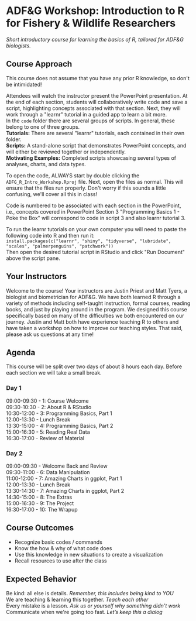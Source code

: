 # ADF&G Workshop: Introduction to R for Fishery & Wildlife Researchers
_Short introductory course for learning the basics of R, tailored for ADF&G biologists._  


## Course Approach
This course does not assume that you have any prior R knowledge, so don't be intimidated!  

Attendees will watch the instructor present the PowerPoint presentation. At the end of each section, students will collaboratively write code and save a script, highlighting concepts associated with that section. Next, they will work through a "learnr" tutorial in a guided app to learn a bit more.  
In the `code` folder there are several groups of scripts. In general, these belong to one of three groups.  
**Tutorials:** There are several "learnr" tutorials, each contained in their own folder.  
**Scripts:** A stand-alone script that demonstrates PowerPoint concepts, and will either be reviewed together or independently.  
**Motivating Examples:** Completed scripts showcasing several types of analyses, charts, and data types.  

To open the code, ALWAYS start by double clicking the `ADFG_R_Intro_Workshop.Rproj` file. Next, open the files as normal. This will ensure that the files run properly. Don't worry if this sounds a little confusing, we'll cover all this in class!  

Code is numbered to be associated with each section in the PowerPoint, i.e., concepts covered in PowerPoint Section 3 "Programming Basics 1 - Poke the Box" will correspond to code in script 3 and also learnr tutorial 3.   

To run the learnr tutorials on your own computer you will need to paste the following code into R and then run it:  
`install.packages(c("learnr", "shiny", "tidyverse", "lubridate", "scales", "palmerpenguins", "patchwork"))`  
Then open the desired tutorial script in RStudio and click "Run Document" above the script pane. 

## Your Instructors
Welcome to the course! Your instructors are Justin Priest and Matt Tyers, 
a biologist and biometrician for ADF&G. We have both learned R through a variety 
of methods including self-taught instruction, formal courses, reading books, and 
just by playing around in the program. We designed this course specifically based 
on many of the difficulties we both encountered on our journey. Justin and Matt 
both have experience teaching R to others and have taken a workshop on how to 
improve our teaching styles. That said, please ask us questions at any time!  


## Agenda
This course will be split over two days of about 8 hours each day.
Before each section we will take a small break.  

### Day 1   
09:00-09:30 - 1: Course Welcome  
09:30-10:30 - 2: About R & RStudio  
10:30-12:00 - 3: Programming Basics, Part 1  
12:00-13:30 - Lunch Break  
13:30-15:00 - 4: Programming Basics, Part 2  
15:00-16:30 - 5: Reading Real Data  
16:30-17:00 - Review of Material  

### Day 2  
09:00-09:30 - Welcome Back and Review  
09:30-11:00 - 6: Data Manipulation   
11:00-12:00 - 7: Amazing Charts in ggplot, Part 1  
12:00-13:30 - Lunch Break  
13:30-14:30 - 7: Amazing Charts in ggplot, Part 2  
14:30-15:00 - 8: The Extras  
15:00-16:30 - 9: The Project  
16:30-17:00 - 10: The Wrapup  

## Course Outcomes
- Recognize basic codes / commands  
- Know the how & why of what code does  
- Use this knowledge in new situations to create a visualization  
- Recall resources to use after the class   

## Expected Behavior
Be kind: all else is details. _Remember, this includes being kind to YOU_  
We are teaching & learning this together. _Teach each other_  
Every mistake is a lesson. _Ask us or yourself why something didn’t work_  
Communicate when we're going too fast. _Let’s keep this a dialog_  
